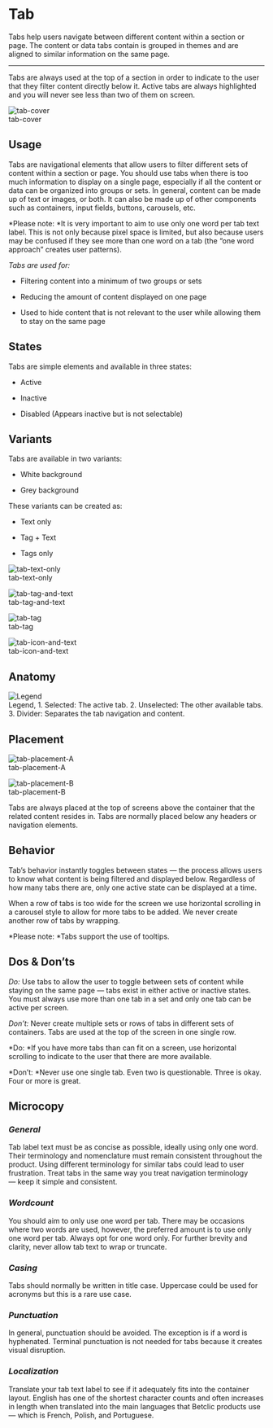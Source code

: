 
# Tab

Tabs help users navigate between different content within a section or page. The content or data tabs contain is grouped in themes and are aligned to similar information on the same page.

---

Tabs are always used at the top of a section in order to indicate to the user that they filter content directly below it. Active tabs are always highlighted and you will never see less than two of them on screen.

  
![tab-cover](https://studio-assets.supernova.io/design-systems/27883/7a1b6a6e-3755-4e6f-97bc-8f632ec59115.png)  
tab-cover  


## Usage

Tabs are navigational elements that allow users to filter different sets of content within a section or page. You should use tabs when there is too much information to display on a single page, especially if all the content or data can be organized into groups or sets. In general, content can be made up of text or images, or both. It can also be made up of other components such as containers, input fields, buttons, carousels, etc.

*Please note: *It is very important to aim to use only one word per tab text label. This is not only because pixel space is limited, but also because users may be confused if they see more than one word on a tab (the “one word approach” creates user patterns).

*Tabs are used for:*

- Filtering content into a minimum of two groups or sets

- Reducing the amount of content displayed on one page

- Used to hide content that is not relevant to the user while allowing them to stay on the same page

## States

Tabs are simple elements and available in three states:

- Active

- Inactive

- Disabled (Appears inactive but is not selectable)

## Variants

Tabs are available in two variants:

- White background

- Grey background

These variants can be created as:

- Text only

- Tag + Text

- Tags only

  
![tab-text-only](https://studio-assets.supernova.io/design-systems/27883/c57f10dd-a254-43ad-9405-4d9cca993e61.png)  
tab-text-only  


  
![tab-tag-and-text](https://studio-assets.supernova.io/design-systems/27883/6c9a97f8-1970-4689-9d6c-a86b09e822fd.png)  
tab-tag-and-text  


  
![tab-tag](https://studio-assets.supernova.io/design-systems/27883/50b19860-fed8-4082-b0c9-b150a60a7329.png)  
tab-tag  


  
![tab-icon-and-text](https://studio-assets.supernova.io/design-systems/27883/7477e17c-de4f-42a5-9a12-ea92b349eae1.png)  
tab-icon-and-text  


## Anatomy

  
![Legend](https://studio-assets.supernova.io/design-systems/27883/8fbc59b5-12b4-40f4-a9b6-77eb75293995.png)  
Legend, 1. Selected: The active tab.
2. Unselected: The other available tabs.
3. Divider: Separates the tab navigation and content.  
  


## Placement

  
![tab-placement-A](https://studio-assets.supernova.io/design-systems/27883/51a95377-94d3-4871-9f49-dc9608dbe58c.png)  
tab-placement-A  


  
![tab-placement-B](https://studio-assets.supernova.io/design-systems/27883/b30d3454-48b6-410e-947e-2de0f61e61c0.png)  
tab-placement-B  


Tabs are always placed at the top of screens above the container that the related content resides in. Tabs are normally placed below any headers or navigation elements.

## Behavior

Tab’s behavior instantly toggles between states — the process allows users to know what content is being filtered and displayed below. Regardless of how many tabs there are, only one active state can be displayed at a time.

When a row of tabs is too wide for the screen we use horizontal scrolling in a carousel style to allow for more tabs to be added. We never create another row of tabs by wrapping.

*Please note: *Tabs support the use of tooltips.

## Dos & Don’ts

*Do:* Use tabs to allow the user to toggle between sets of content while staying on the same page — tabs exist in either active or inactive states. You must always use more than one tab in a set and only one tab can be active per screen.

*Don’t:* Never create multiple sets or rows of tabs in different sets of containers. Tabs are used at the top of the screen in one single row.

*Do: *If you have more tabs than can fit on a screen, use horizontal scrolling to indicate to the user that there are more available.

*Don’t: *Never use one single tab. Even two is questionable. Three is okay. Four or more is great.

## Microcopy

### *General*

Tab label text must be as concise as possible, ideally using only one word. Their terminology and nomenclature must remain consistent throughout the product. Using different terminology for similar tabs could lead to user frustration. Treat tabs in the same way you treat navigation terminology — keep it simple and consistent.

### *Wordcount*

You should aim to only use one word per tab. There may be occasions where two words are used, however, the preferred amount is to use only one word per tab. Always opt for one word only. For further brevity and clarity, never allow tab text to wrap or truncate.

### *Casing*

Tabs should normally be written in title case. Uppercase could be used for acronyms but this is a rare use case.

### *Punctuation*

In general, punctuation should be avoided. The exception is if a word is hyphenated. Terminal punctuation is not needed for tabs because it creates visual disruption.

### *Localization*

Translate your tab text label to see if it adequately fits into the container layout. English has one of the shortest character counts and often increases in length when translated into the main languages that Betclic products use — which is French, Polish, and Portuguese.